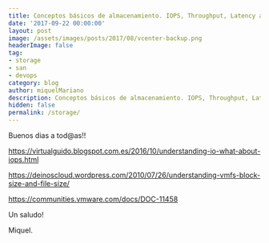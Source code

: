 ```yaml
---
title: Conceptos básicos de almacenamiento. IOPS, Throughput, Latency and I/O Size
date: '2017-09-22 00:00:00'
layout: post
image: /assets/images/posts/2017/08/vcenter-backup.png
headerImage: false
tag:
- storage
- san
- devops
category: blog
author: miquelMariano
description: Conceptos básicos de almacenamiento. IOPS, Throughput, Latency and I/O Size
hidden: false
permalink: /storage/
---
```


Buenos dias a tod@as!!

https://virtualguido.blogspot.com.es/2016/10/understanding-io-what-about-iops.html

https://deinoscloud.wordpress.com/2010/07/26/understanding-vmfs-block-size-and-file-size/

https://communities.vmware.com/docs/DOC-11458

Un saludo!

Miquel.


